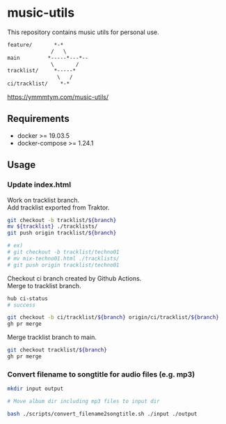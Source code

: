 # music-utils

This repository contains music utils for personal use.

```txt
feature/       *-*
              /   \
main         *-----*---*--
              \       /
tracklist/     *-----*
                \   /
ci/tracklist/    *-*
```

<https://ymmmtym.com/music-utils/>

## Requirements

- docker >= 19.03.5
- docker-compose >= 1.24.1

## Usage

### Update index.html

Work on tracklist branch.  
Add tracklist exported from Traktor.

```bash
git checkout -b tracklist/${branch}
mv ${tracklist} ./tracklists/
git push origin tracklist/${branch}

# ex)
# git checkout -b tracklist/techno01
# mv mix-techno01.html ./tracklists/
# git push origin tracklist/techno01
```

Checkout ci branch created by Github Actions.  
Merge to tracklist branch.

```bash
hub ci-status
# success

git checkout -b ci/tracklist/${branch} origin/ci/tracklist/${branch}
gh pr merge
```

Merge tracklist branch to main.

```bash
git checkout tracklist/${branch}
gh pr merge
```

### Convert filename to songtitle for audio files (e.g. mp3)

```bash
mkdir input output

# Move album dir including mp3 files to input dir

bash ./scripts/convert_filename2songtitle.sh ./input ./output
```
